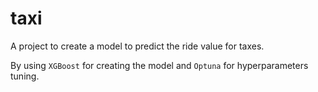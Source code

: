 # taxi

A project to create a model to predict the ride value for taxes.

By using `XGBoost` for creating the model and `Optuna` for hyperparameters tuning.
